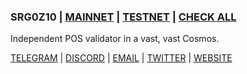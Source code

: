 ### SRG0Z10 | [MAINNET](https://github.com/defrisk0/srg0z10/blob/main/README.md#mainnet-participation) | [TESTNET](https://github.com/defrisk0/srg0z10/blob/main/README.md#testnet-participation) | [CHECK ALL](http://tenderduty.srgts.xyz:8888/)

Independent POS  validator in a vast, vast Cosmos.

[TELEGRAM](https://t.me/srg_z12) | [DISCORD](https://discord.com/users/SRG_TS#3469) | [EMAIL](mailto:sergpsy00@gmail.com) | [TWITTER](https://twitter.com/Z10Serg) | [WEBSITE](https://srgts.xyz/)
